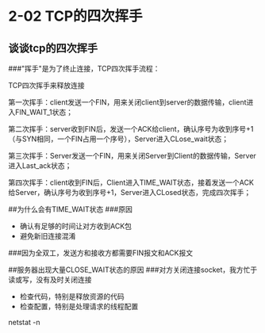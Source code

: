 # 2-02 TCP的四次挥手
## 谈谈tcp的四次挥手
###"挥手"是为了终止连接，TCP四次挥手流程：

TCP四次挥手来释放连接

第一次挥手：client发送一个FIN，用来关闭client到server的数据传输，client进入FIN_WAIT_1状态；

第二次挥手：server收到FIN后，发送一个ACK给client，确认序号为收到序号+1（与SYN相同，一个FIN占用一个序号），Server进入CLose_wait状态；

第三次挥手：Server发送一个FIN，用来关闭Server到Client的数据传输，Server进入Last_ack状态；

第四次挥手：client收到FIN后，Client进入TIME_WAIT状态，接着发送一个ACK给Server，确认序号为收到序号+1，Server进入CLosed状态，完成四次挥手；

##为什么会有TIME_WAIT状态
###原因

- 确认有足够的时间让对方收到ACK包
- 避免新旧连接混淆

###因为全双工，发送方和接收方都需要FIN报文和ACK报文

##服务器出现大量CLOSE_WAIT状态的原因
###对方关闭连接socket，我方忙于读或写，没有及时关闭连接

- 检查代码，特别是释放资源的代码
- 检查配置，特别是处理请求的线程配置

netstat -n
